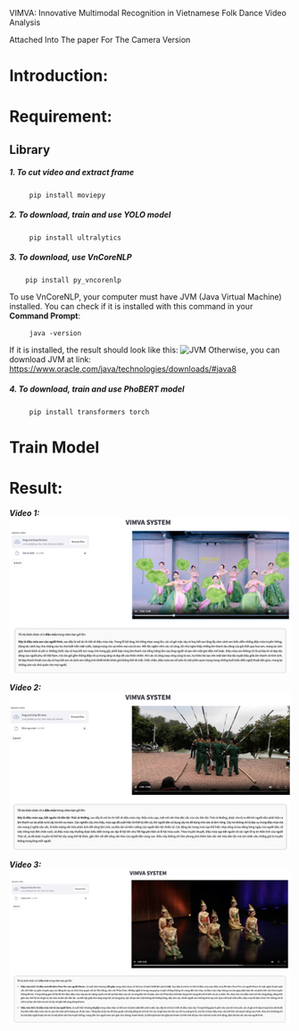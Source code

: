VIMVA: Innovative Multimodal Recognition in
Vietnamese Folk Dance Video Analysis

Attached Into The paper For The Camera Version

# Introduction:

# Requirement:
## Library
##### 1. To cut video and extract frame
```
     pip install moviepy
```
##### 2. To download, train and use YOLO model
```
     pip install ultralytics
```
##### 3. To download, use VnCoreNLP
```
    pip install py_vncorenlp
```
To use VnCoreNLP, your computer must have JVM (Java Virtual Machine) installed. You can check if it is installed with this command in your **Command Prompt**:
```
     java -version
```
If it is installed, the result should look like this:
![JVM]()
Otherwise, you can download JVM at link: https://www.oracle.com/java/technologies/downloads/#java8
##### 4. To download, train and use PhoBERT model
```
     pip install transformers torch
```


# Train Model

# Result:
***Video 1:***
![Results1](./demo/demo1.jpg)

***Video 2:***
![Results2](./demo/demo2.jpg)

***Video 3:***
![Results3](./demo/demo3.1.jpg)





